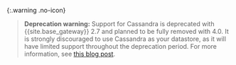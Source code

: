 {:.warning .no-icon}
> **Deprecation warning:** Support for Cassandra is deprecated with 
{{site.base_gateway}} 2.7 and planned to be fully removed with 4.0. It is strongly 
discouraged to use Cassandra as your datastore, as it will have limited support 
throughout the deprecation period. For more information, see 
[this blog post](https://konghq.com/blog/cassandra-support-deprecated).
